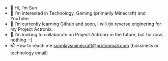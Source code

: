 - 👋 Hi, I’m Sun
- 👀 I’m interested in Technology, Gaming (primarily Minecraft) and YouTube.
- 🌱 I’m currently learning Github and soon, I will do reverse enginering for my Project Actronix. 
- 💞️ I’m looking to collaborate on Project Actronix in the future, but for now, nothing :-)
- 📫 How to reach me sunplaysminecraft@protonmail.com (bussiness or technology email)

<!---
ItsSun/Project_Actronix is a ✨ special ✨ repository because its a fork of OpenShot Video Editor and I want it to have similar look to Windows Movie Maker,
but with more modern and old but useful features,
I want it to be a complete video production and video creation package,
something like blender, but targeted towards YouTubers.
--->
